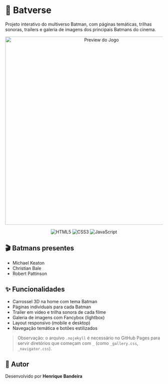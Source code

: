 # 🦇 Batverse

Projeto interativo do multiverso Batman, com páginas temáticas, trilhas sonoras, trailers e galeria de imagens dos principais Batmans do cinema.

<div align="center">
  <img src="src/images/preview.png" alt="Preview do Jogo" width="600px">
  
  ![HTML5](https://img.shields.io/badge/html5-%23E34F26.svg?style=for-the-badge&logo=html5&logoColor=white)
  ![CSS3](https://img.shields.io/badge/css3-%231572B6.svg?style=for-the-badge&logo=css3&logoColor=white)
  ![JavaScript](https://img.shields.io/badge/javascript-%23323330.svg?style=for-the-badge&logo=javascript&logoColor=%23F7DF1E)
  
</div>


## 🎬 Batmans presentes
- Michael Keaton
- Christian Bale
- Robert Pattinson

## ✨ Funcionalidades
- Carrossel 3D na home com tema Batman
- Páginas individuais para cada Batman
- Trailer em vídeo e trilha sonora de cada filme
- Galeria de imagens com Fancybox (lightbox)
- Layout responsivo (mobile e desktop)
- Navegação temática e botões estilizados

> Observação: o arquivo `.nojekyll` é necessário no GitHub Pages para servir diretórios que começam com `_` (como `_gallery.css`, `_navigator.css`).



## 📝 Autor
Desenvolvido por **Henrique Bandeira**
